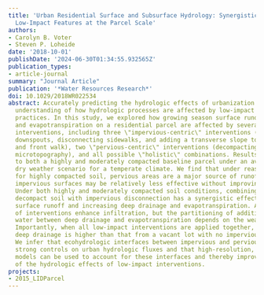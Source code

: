 ```yaml
---
title: 'Urban Residential Surface and Subsurface Hydrology: Synergistics Effects of
  Low-Impact Features at the Parcel Scale'
authors:
- Carolyn B. Voter
- Steven P. Loheide
date: '2018-10-01'
publishDate: '2024-06-30T01:34:55.932565Z'
publication_types:
- article-journal
summary: "Journal Article"
publication: '*Water Resources Research*'
doi: 10.1029/2018WR022534
abstract: Accurately predicting the hydrologic effects of urbanization requires an
  understanding of how hydrologic processes are affected by low-impact development
  practices. In this study, we explored how growing season surface runoff, deep drainage,
  and evapotranspiration on a residential parcel are affected by several low-impact
  interventions, including three \"impervious-centric\" interventions (disconnecting
  downspouts, disconnecting sidewalks, and adding a transverse slope to the driveway
  and front walk), two \"pervious-centric\" interventions (decompacting soil and adding
  microtopography), and all possible \"holistic\" combinations. Results were compared
  to both a highly and moderately compacted baseline parcel under an average and a
  dry weather scenario for a temperate climate. We find that under reasonable assumptions
  for highly compacted soil, pervious areas are a major source of runoff and disconnecting
  impervious surfaces may be relatively less effective without improving soil conditions.
  Under both highly and moderately compacted soil conditions, combining efforts to
  decompact soil with impervious disconnection has a synergistic effect on reducing
  surface runoff and increasing deep drainage and evapotranspiration. All combinations
  of interventions enhance infiltration, but the partitioning of additional root zone
  water between deep drainage and evapotranspiration depends on the weather scenario.
  Importantly, when all low-impact interventions are applied together, growing season
  deep drainage is higher than that from a vacant lot with no impervious surfaces.
  We infer that ecohydrologic interfaces between impervious and pervious areas are
  strong controls on urban hydrologic fluxes and that high-resolution, process-based
  models can be used to account for these interfaces and thereby improve predictions
  of the hydrologic effects of low-impact interventions.
projects:
- 2015_LIDParcel
---
```

